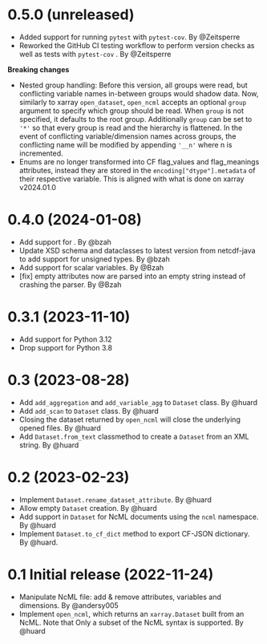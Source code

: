 0.5.0 (unreleased)
==================

- Added support for running `pytest` with `pytest-cov`. By @Zeitsperre
- Reworked the GitHub CI testing workflow to perform version checks as well as tests with `pytest-cov` . By @Zeitsperre

**Breaking changes**
- Nested group handling:
  Before this version, all groups were read, but conflicting variable names in-between groups would shadow data.  Now, similarly to xarray ``open_dataset``, ``open_ncml`` accepts an optional ``group`` argument to specify which group should be read. When ``group`` is not specified, it defaults to the root group. Additionally ``group`` can be set to ``'*'`` so that every group is read and the hierarchy is flattened.   In the event of conflicting variable/dimension names across groups, the conflicting name will be modified by appending ``'__n'`` where n is incremented.
- Enums are no longer transformed into CF flag_values and flag_meanings attributes, instead they are stored in the ``encoding["dtype"].metadata`` of their respective variable. This is aligned with what is done on xarray v2024.01.0

0.4.0 (2024-01-08)
==================

- Add support for <EnumTypeDef>. By @bzah
- Update XSD schema and dataclasses to latest version from netcdf-java to add support
  for unsigned types. By @bzah
- Add support for scalar variables. By @Bzah
- [fix] empty attributes now are parsed into an empty string instead of crashing the parser.  By @Bzah

0.3.1 (2023-11-10)
==================

- Add support for Python 3.12
- Drop support for Python 3.8


0.3 (2023-08-28)
================

- Add `add_aggregation` and `add_variable_agg` to `Dataset` class. By @huard
- Add `add_scan` to `Dataset` class. By @huard
- Closing the dataset returned by `open_ncml` will close the underlying opened files. By @huard
- Add `Dataset.from_text` classmethod  to create a `Dataset` from an XML string. By @huard


0.2 (2023-02-23)
================

- Implement `Dataset.rename_dataset_attribute`. By @huard
- Allow empty `Dataset` creation. By @huard
- Add support in `Dataset` for NcML documents using the `ncml` namespace. By @huard
- Implement `Dataset.to_cf_dict` method to export CF-JSON dictionary. By @huard.


0.1 Initial release (2022-11-24)
================================

 - Manipulate NcML file: add & remove attributes, variables and dimensions. By @andersy005
 - Implement `open_ncml`, which returns an `xarray.Dataset` built from an NcML. Note that
   Only a subset of the NcML syntax is supported. By @huard

